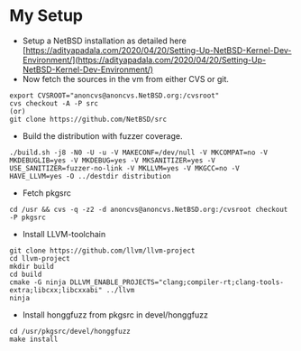 # My Setup
- Setup a NetBSD installation as detailed here [https://adityapadala.com/2020/04/20/Setting-Up-NetBSD-Kernel-Dev-Environment/](https://adityapadala.com/2020/04/20/Setting-Up-NetBSD-Kernel-Dev-Environment/)
- Now fetch the sources in the vm from either CVS or git.
```
export CVSROOT="anoncvs@anoncvs.NetBSD.org:/cvsroot"
cvs checkout -A -P src
(or)
git clone https://github.com/NetBSD/src
```
- Build the distribution with fuzzer coverage.
```
./build.sh -j8 -N0 -U -u -V MAKECONF=/dev/null -V MKCOMPAT=no -V MKDEBUGLIB=yes -V MKDEBUG=yes -V MKSANITIZER=yes -V USE_SANITIZER=fuzzer-no-link -V MKLLVM=yes -V MKGCC=no -V HAVE_LLVM=yes -O ../destdir distribution
```
- Fetch pkgsrc
```
cd /usr && cvs -q -z2 -d anoncvs@anoncvs.NetBSD.org:/cvsroot checkout -P pkgsrc
```
- Install LLVM-toolchain
```
git clone https://github.com/llvm/llvm-project
cd llvm-project
mkdir build
cd build
cmake -G ninja DLLVM_ENABLE_PROJECTS="clang;compiler-rt;clang-tools-extra;libcxx;libcxxabi" ../llvm
ninja
```

- Install honggfuzz from pkgsrc in devel/honggfuzz
```
cd /usr/pkgsrc/devel/honggfuzz
make install
```
